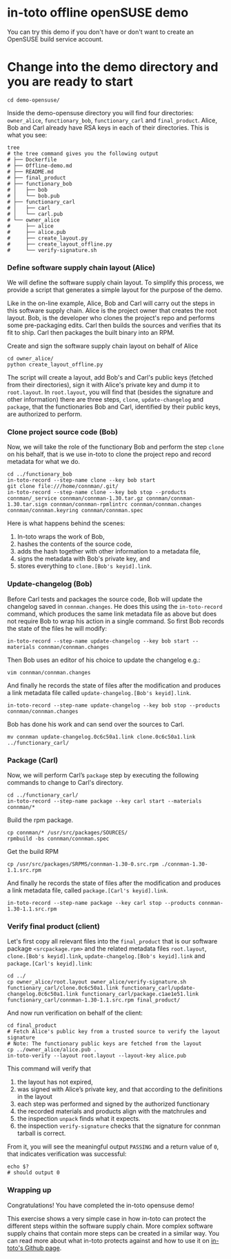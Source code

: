 # in-toto offline openSUSE demo
You can try this demo if you don't have or don't want to create an OpenSUSE build service account.

# Change into the demo directory and you are ready to start
```shell
cd demo-opensuse/
```

Inside the demo-opensuse directory you will find four directories: `owner_alice`,
`functionary_bob`, `functionary_carl` and `final_product`. Alice, Bob and Carl
already have RSA keys in each of their directories. This is what you see:
```shell
tree
# the tree command gives you the following output
# ├── Dockerfile
# ├── Offline-demo.md
# ├── README.md
# ├── final_product
# ├── functionary_bob
# │   ├── bob
# │   └── bob.pub
# ├── functionary_carl
# │   ├── carl
# │   └── carl.pub
# └── owner_alice
#     ├── alice
#     ├── alice.pub
#     ├── create_layout.py
#     ├── create_layout_offline.py
#     └── verify-signature.sh
```

### Define software supply chain layout (Alice)
We will define the software supply chain layout. To simplify this process, we provide a script that generates a simple layout for the purpose of the demo.

Like in the on-line example, Alice, Bob and Carl will carry out the steps in this software supply chain. Alice is the project owner that creates the root layout. Bob, is the developer who clones the project's repo and performs some pre-packaging edits. Carl then builds the sources and verifies that its fit to ship. Carl then packages the built binary into an RPM.

Create and sign the software supply chain layout on behalf of Alice
```shell
cd owner_alice/
python create_layout_offline.py
```
The script will create a layout, add Bob's and Carl's public keys (fetched from
their directories), sign it with Alice's private key and dump it to `root.layout`.
In `root.layout`, you will find that (besides the signature and other information)
there are three steps, `clone`, `update-changelog` and `package`, that the
functionaries Bob and Carl, identified by their public keys,
are authorized to perform.

### Clone project source code (Bob)
Now, we will take the role of the functionary Bob and perform the step
`clone` on his behalf, that is we use in-toto to clone the project repo and
record metadata for what we do.
```shell
cd ../functionary_bob
in-toto-record --step-name clone --key bob start
git clone file:///home/connman/.git/
in-toto-record --step-name clone --key bob stop --products connman/_service connman/connman-1.30.tar.gz connman/connman-1.30.tar.sign connman/connman-rpmlintrc connman/connman.changes connman/connman.keyring connman/connman.spec
```

Here is what happens behind the scenes:
 1. In-toto wraps the work of Bob,
 1. hashes the contents of the source code,
 1. adds the hash together with other information to a metadata file,
 1. signs the metadata with Bob's private key, and
 1. stores everything to `clone.[Bob's keyid].link`.

### Update-changelog (Bob)
Before Carl tests and packages the source code, Bob will update the changelog saved in `connman.changes`. He does this using the `in-toto-record` command, which produces the same link metadata file as above but does not require Bob to wrap his action in a single command. So first Bob records the state of the files he will modify:
```shell
in-toto-record --step-name update-changelog --key bob start --materials connman/connman.changes
```

Then Bob uses an editor of his choice to update the changelog e.g.:
```shell
vim connman/connman.changes
```

And finally he records the state of files after the modification and produces
a link metadata file called `update-changelog.[Bob's keyid].link`.
```shell
in-toto-record --step-name update-changelog --key bob stop --products connman/connman.changes
```

Bob has done his work and can send over the sources to Carl.
```shell
mv connman update-changelog.0c6c50a1.link clone.0c6c50a1.link ../functionary_carl/
```

### Package (Carl)
Now, we will perform Carl’s `package` step by executing the following commands to change to Carl's directory.
```shell
cd ../functionary_carl/
in-toto-record --step-name package --key carl start --materials connman/*
```

Build the rpm package.
```shell
cp connman/* /usr/src/packages/SOURCES/
rpmbuild -bs connman/connman.spec
```

Get the build RPM
```shell
cp /usr/src/packages/SRPMS/connman-1.30-0.src.rpm ./connman-1.30-1.1.src.rpm
```

And finally he records the state of files after the modification and produces
a link metadata file, called `package.[Carl's keyid].link`.
```shell
in-toto-record --step-name package --key carl stop --products connman-1.30-1.1.src.rpm
```

### Verify final product (client)
Let's first copy all relevant files into the `final_product` that is
our software package `<srcpackage.rpm>` and the related metadata files `root.layout`,
`clone.[Bob's keyid].link`, `update-changelog.[Bob's keyid].link` and `package.[Carl's keyid].link`:
```shell
cd ../
cp owner_alice/root.layout owner_alice/verify-signature.sh functionary_carl/clone.0c6c50a1.link functionary_carl/update-changelog.0c6c50a1.link functionary_carl/package.c1ae1e51.link functionary_carl/connman-1.30-1.1.src.rpm final_product/
```
And now run verification on behalf of the client:
```shell
cd final_product
# Fetch Alice's public key from a trusted source to verify the layout signature
# Note: The functionary public keys are fetched from the layout
cp ../owner_alice/alice.pub .
in-toto-verify --layout root.layout --layout-key alice.pub
```

This command will verify that
 1. the layout has not expired,
 2. was signed with Alice’s private key, and that according to the definitions in the layout
 3. each step was performed and signed by the authorized functionary
 4. the recorded materials and products align with the matchrules and
 5. the inspection `unpack` finds what it expects.
 6. the inspection `verify-signature` checks that the signature for connman tarball is correct.

From it, you will see the meaningful output `PASSING` and a return value
of `0`, that indicates verification was successful:
```shell
echo $?
# should output 0
```

### Wrapping up
Congratulations! You have completed the in-toto opensuse demo!

This exercise shows a very simple case in how in-toto can protect the different steps within the software supply chain. More complex software supply chains that contain more steps can be created in a similar way. You can read more about what in-toto protects against and how to use it on [in-toto's Github page](https://in-toto.github.io/).


